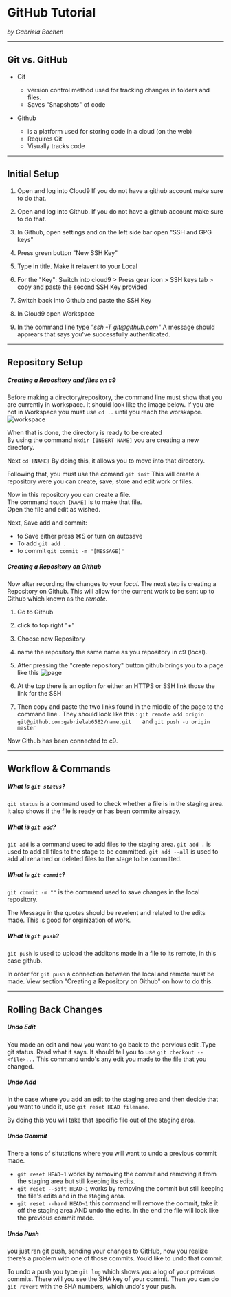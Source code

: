 # GitHub Tutorial

_by Gabriela Bochen_

---
## Git vs. GitHub

 * Git 
    * version control method used for tracking changes in folders and files.
    * Saves "Snapshots" of code
    
* Github 
    *   is a platform used for storing code in a cloud (on the web) 
    *   Requires Git
    *   Visually tracks code
     

  
  
  
 
---
## Initial Setup



1. Open and log into Cloud9 If you do not have a github account make sure to do that.  
2. Open and log into Github. If you do not have a github account make sure to do that. 

4. In Github, open settings and on the left side bar open "SSH and GPG keys"
5. Press green button "New SSH Key"
6. Type in title. Make it relavent to your Local 
7. For the "Key": Switch into cloud9 > Press gear icon > SSH keys tab > copy and paste the second SSH Key provided 
8. Switch back into Github and paste the SSH Key
9. In Cloud9 open Workspace
10. In the command line type _"ssh -T git@github.com"_ A message should apprears that says you've successfully authenticated. 


---
## Repository Setup
##### Creating a Repository and files on c9
 Before making a directory/repository, the command line must show that you are currently in workspace. It should look like the image below. If you are not in Workspace you must use `cd ..` until you reach the worskapce.   
 ![workspace](workspace.png)
 
 When that is done, the directory is ready to be created   
 By using the command `mkdir [INSERT NAME]` you are creating a new directory.   
 
Next `cd [NAME]`   By doing this, it allows you to move into that directory.   

Following that, you must use the comand `git init` This will create a repository were you can create, save, store and edit work or files.

Now in this repository you can create a file.   
The command `touch [NAME]` is to make that file.  
Open the file and edit as wished.  

Next, Save add and commit: 
* to Save either press ⌘S or turn on autosave
* To add `git add .` 
* to commit `git commit -m "[MESSAGE]"`

##### __Creating a Repository on Github__

Now after recording the changes to your _local_. The next step is creating a Repository on Github. This will allow for the current work to be sent up to Github which known as the _remote_.   


1. Go to Github 
2. click to top right "+" 
3. Choose new Repository 
4. name the repository the same name as you repository in c9 (local). 
5. After pressing the "create repository" button github brings you to a page like this ![page](github.png)
 

6. At the top there is an option for either an HTTPS or SSH link those the link for the SSH 
7. Then copy and paste the two links found in the middle of the page to the command line . They should look like this : 
 `git remote add origin git@github.com:gabrielab6582/name.git   ` and 
`git push -u origin master`  

Now Github has been connected to c9. 

--- 

## Workflow & Commands

##### What is `git status`?

`git status` is a command used to check whether a file is in the staging area. It also shows if the file is ready or has been commite already. 

##### What is `git add`?
`git add` is a command used to add files to the staging area. `git add .` is used to add all files to the stage to be committed. `git add --all` is used  to add all renamed or deleted files to the stage to be committed.  

##### What is `git commit`? 

`git commit -m ""` is the command used to save changes in the local repository.  

The Message in the quotes should be revelent and related to the edits made. This is good for orginization of work. 

##### What is `git push`? 

`git push` is used to upload the additons made in a file to its remote, in this case github.   

In order for `git push` a connection between the local and remote must be made. View section "Creating a Repository on Github" on how to do this. 



---
## Rolling Back Changes

##### Undo Edit 
You made an edit and now you want to go back to the pervious edit .Type git status. Read what it says. It should tell you to use `git checkout -- <file>...` This command undo's any edit you made to the file that you changed.


##### Undo Add 
In the case where you add an edit to the staging area and then decide that you want to undo it, use `git reset HEAD filename`.   
 
 By doing this you will take that specific file out of the staging area. 
 
##### Undo Commit

There a tons of situtations where you will want to undo a previous commit made.    
* `git reset HEAD~1` works by removing the commit and removing it from the staging area but still keeping its edits. 
* `git reset --soft HEAD~1` works by removing the commit but still keeping the file's edits and in the staging area. 
* `git reset --hard HEAD~1` this command will remove the commit, take it off the staging area AND undo the edits. In the end the file will look like the previous commit made. 


##### Undo Push

you just ran git push, sending your changes to GitHub, now you realize there’s a problem with one of those commits. You’d like to undo that commit. 

To undo a push you type `git log` which shows you a log of your previous commits. There will you see the SHA key of your commit. Then you can do `git revert` with the SHA numbers, which undo's your push.

